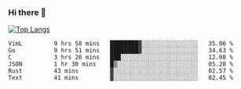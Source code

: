 ### Hi there 👋

<!--
**3Xpl0it3r/3Xpl0it3r** is a ✨ _special_ ✨ repository because its `README.md` (this file) appears on your GitHub profile.

Here are some ideas to get you started:

- 🔭 I’m currently working on ...
- 🌱 I’m currently learning ...
- 👯 I’m looking to collaborate on ...
- 🤔 I’m looking for help with ...
- 💬 Ask me about ...
- 📫 How to reach me: ...
- 😄 Pronouns: ...
- ⚡ Fun fact: ...
-->


[![Top Langs](https://github-readme-stats.vercel.app/api/top-langs/?username=3Xpl0it3r&layout=compact)](https://github.com/3Xpl0it3r/3Xpl0it3r)

<!--START_SECTION:waka-->

```text
VimL         9 hrs 58 mins   ████████▓░░░░░░░░░░░░░░░░   35.06 %
Go           9 hrs 51 mins   ████████▓░░░░░░░░░░░░░░░░   34.63 %
C            3 hrs 26 mins   ███░░░░░░░░░░░░░░░░░░░░░░   12.08 %
JSON         1 hr 30 mins    █▒░░░░░░░░░░░░░░░░░░░░░░░   05.28 %
Rust         43 mins         ▓░░░░░░░░░░░░░░░░░░░░░░░░   02.57 %
Text         41 mins         ▓░░░░░░░░░░░░░░░░░░░░░░░░   02.45 %
```

<!--END_SECTION:waka-->
